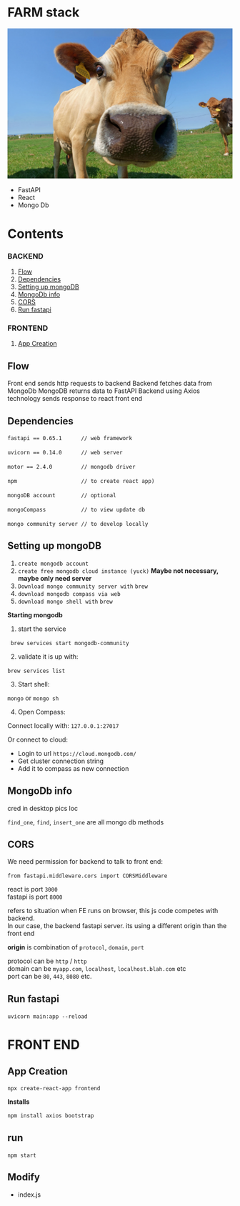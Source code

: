 # FARM stack 


![](resources/main.png)
- FastAPI
- React 
- Mongo Db

# Contents 

### BACKEND 

1. [Flow](#Flow)
2. [Dependencies](#Dependencies)
3. [Setting up mongoDB](#Setting-up-mongoDB)
4. [MongoDb info](#MongoDb-info)
5. [CORS](#CORS)
6. [Run fastapi](#Run-fastapi)

### FRONTEND 

1. [App Creation](#App-Creation)

## Flow

Front end sends http requests to backend 
Backend fetches data from MongoDb
MongoDB returns data to FastAPI
Backend using Axios technology sends response to react front end 


## Dependencies

```
fastapi == 0.65.1      // web framework

uvicorn == 0.14.0      // web server

motor == 2.4.0         // mongodb driver

npm                    // to create react app)

mongoDB account        // optional

mongoCompass           // to view update db

mongo community server // to develop locally 

```

## Setting up mongoDB

1. `create mongodb account`
2. `create free mongodb cloud instance (yuck)`   **Maybe not necessary, maybe only need server**
3. `Download mongo community server with`  `brew`
4. `download mongodb compass via web`
5. `download mongo shell with` `brew`


**Starting mongodb**  

1. start the service  

` brew services start mongodb-community` 

2. validate it is up with:  
  
`brew services list `    
   
3. Start shell:  

`mongo` or `mongo sh`

4. Open Compass:  
  
Connect locally with: `127.0.0.1:27017`

Or connect to cloud: 

- Login to url `https://cloud.mongodb.com/`
- Get cluster connection string
- Add it to compass as new connection



## MongoDb info

cred in desktop pics loc

`find_one`, `find`, `insert_one` are all mongo db methods  


## CORS
  
We need permission for backend to talk to front end:  

`from fastapi.middleware.cors import CORSMiddleware`    
  
react is port `3000`  
fastapi is port `8000`  

  
refers to situation when FE runs on browser, this js code competes with backend.  
In our case, the backend fastapi server.
its using a different origin than the front end

**origin** is combination of `protocol`, `domain`, `port`

protocol can be `http` / `http`  
domain can be `myapp.com`, `localhost`, `localhost.blah.com` etc  
port can be `80`, `443`, `8080` etc.  
  



## Run fastapi

`uvicorn main:app --reload`




# FRONT END 


## App Creation 

```shell
npx create-react-app frontend
```
**Installs**  
  
```shell
npm install axios bootstrap
```  
  

## run 

`npm start`  


## Modify 

- index.js

